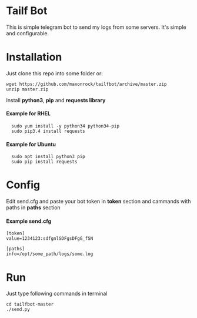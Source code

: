 # Tailf Bot
This is simple telegram bot to send my logs from some servers. It's simple and configurable.

# Installation
Just clone this repo into some folder or:
  ```
  wget https://github.com/maxonrock/tailfbot/archive/master.zip
  unzip master.zip
 ``` 
Install **python3**, **pip** and **requests library**
#### Example for RHEL
```
  sudo yum install -y python34 python34-pip
  sudo pip3.4 install requests
```
#### Example for Ubuntu
```
  sudo apt install python3 pip
  sudo pip install requests
```

# Config
Edit send.cfg and paste your bot token in **token** section and cammands with paths in **paths** section
#### Example send.cfg
```
[token]
value=1234123:sdfgnlSDFgsDFgG_fSN

[paths]
info=/opt/some_path/logs/some.log
```

# Run

Just type following commands in terminal
```
cd tailfbot-master
./send.py
```
